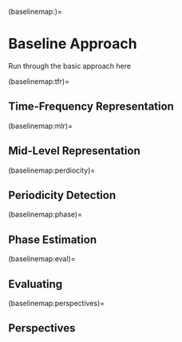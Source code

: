 (baselinemap:)=
# Baseline Approach

Run through the basic approach here

(baselinemap:tfr)=
## Time-Frequency Representation

(baselinemap:mlr)=
## Mid-Level Representation

(baselinemap:perdiocity)=
## Periodicity Detection

(baselinemap:phase)=
## Phase Estimation

(baselinemap:eval)=
## Evaluating

(baselinemap:perspectives)=
## Perspectives
